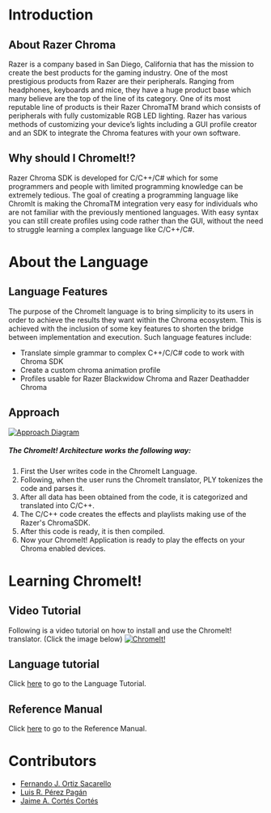 # Introduction

## About Razer Chroma
Razer is a company based in San Diego, California that has the mission to create the best products for the gaming industry. One of the most prestigious products from Razer are their peripherals. Ranging from  headphones, keyboards and mice, they have a huge product base which many believe are the top of the line of its category. One of its most reputable line of products is their Razer ChromaTM brand which consists of peripherals with fully customizable RGB LED lighting. Razer has various methods of customizing your device’s lights including a GUI profile creator and an SDK to integrate the Chroma features with your own software.

## Why should I ChromeIt!?
Razer Chroma SDK is developed for C/C++/C# which for some programmers and people with limited programming knowledge can be extremely tedious. The goal of creating a programming language like ChromIt is making the ChromaTM integration very easy for individuals who are not familiar with the previously mentioned languages. With easy syntax you can still create profiles using code rather than the GUI, without the need to struggle learning a complex language like C/C++/C#.

# About the Language

## Language Features

The purpose of the ChromeIt language is to bring simplicity to its users in order to achieve the results they want within the Chroma ecosystem. This is achieved with the inclusion of some key features to shorten the bridge between implementation and execution. Such language features include: 
 
* Translate simple grammar to complex C++/C/C# code to work with Chroma SDK
* Create a custom chroma animation profile
* Profiles usable for Razer Blackwidow Chroma and Razer Deathadder Chroma


## Approach

[![Approach Diagram](https://www.flickr.com/photos/83798954@N06/35139183911/in/dateposted-public/)]()

##### The ChromeIt! Architecture works the following way:

1. First the User writes code in the ChromeIt Language.
2. Following, when the user runs the ChromeIt translator, PLY tokenizes the code and parses it.
3. After all data has been obtained from the code, it is categorized and translated into C/C++.
4. The C/C++ code creates the effects and playlists making use of the Razer's ChromaSDK.
5. After this code is ready, it is then compiled.
6. Now your ChromeIt! Application is ready to play the effects on your Chroma enabled devices.

# Learning ChromeIt!

## Video Tutorial
Following is a video tutorial on how to install and use the ChromeIt! translator. (Click the image below)
[![ChromeIt!](http://img.youtube.com/vi/SGVZe83Ewiw/0.jpg)](http://www.youtube.com/watch?v=SGVZe83Ewiw)

## Language tutorial

Click [here](https://github.com/Forzzark/chromeIt/wiki/Language-Tutorial) to go to the Language Tutorial.

## Reference Manual

Click [here](https://github.com/Forzzark/chromeIt/wiki/Reference-Manual) to go to the Reference Manual.


# Contributors

* [Fernando J. Ortiz Sacarello](https://github.com/Forzzark)
* [Luis R. Pérez Pagán](https://github.com/luisroperez)
* [Jaime A. Cortés Cortés](https://github.com/jcdfusion)

